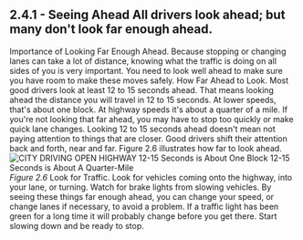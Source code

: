 ## 2.4.1 - Seeing Ahead All drivers look ahead; but many don't look far enough ahead.
Importance of Looking Far Enough Ahead. Because stopping or changing lanes can take a lot of distance, knowing what the traffic is doing on all sides of you is very important. You need to look well ahead to make sure you have room to make these moves safely.
How Far Ahead to Look. Most good drivers look at least 12 to 15 seconds ahead. That means looking ahead the distance you will travel in 12 to 15 seconds. At lower speeds, that's about one block. At highway speeds it's about a quarter of a mile. If you're not looking that far ahead, you may have to stop too quickly or make quick lane changes. Looking 12 to 15 seconds ahead doesn't mean not paying attention to things that are closer. Good drivers shift their attention back and forth, near and far. Figure 2.6 illustrates how far to look ahead.
![CITY DRIVING OPEN HIGHWAY 12-15 Seconds is About One Block 12-15 Seconds is About A Quarter-Mile]()
_Figure 2.6_
Look for Traffic. Look for vehicles coming onto the highway, into your lane, or turning. Watch for brake lights from slowing vehicles. By seeing these things far enough ahead, you can change your speed, or change lanes if necessary, to avoid a problem. If a traffic light has been green for a long time it will probably change before you get there. Start slowing down and be ready to stop.